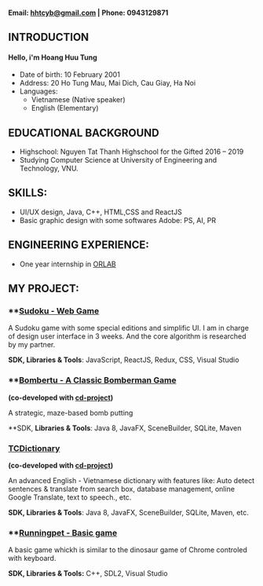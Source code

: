 
#### **Email**: hhtcyb@gmail.com | **Phone**: 0943129871

## **INTRODUCTION**
#### Hello, i'm Hoang Huu Tung
- Date of birth: 10 February 2001
- Address: 20 Ho Tung Mau, Mai Dich, Cau Giay, Ha Noi
- Languages:
  - Vietnamese (Native speaker)
  - English (Elementary)

## **EDUCATIONAL BACKGROUND**
- Highschool: Nguyen Tat Thanh Highschool for the Gifted
2016 – 2019
- Studying Computer Science at University of Engineering and Technology, VNU.

## **SKILLS:**
- UI/UX design, Java, C++, HTML,CSS and ReactJS
- Basic graphic design with some softwares Adobe: PS, AI, PR

## **ENGINEERING EXPERIENCE:**
- One year internship in [ORLAB](http://orlab.com.vn)

## **MY PROJECT:**
### **[Sudoku - Web Game](https://gitlab.com/hoatuno/sudorku)
A Sudoku game with some special editions and simplific UI. I am in charge of design user interface in 3 weeks. And the core algorithm is researched by my partner.

**SDK, Libraries & Tools**: JavaScript, ReactJS, Redux, CSS, Visual Studio
### **[Bombertu - A Classic Bomberman Game](https://github.com/cd-project/bomvertu)
**(co-developed with [cd-project](https://github.com/cd-project))**

A strategic, maze-based bomb putting

**SDK, **Libraries & Tools**: Java 8, JavaFX, SceneBuilder, SQLite, Maven
### [TCDictionary](https://github.com/hoatuno/TCDictionary)
**(co-developed with [cd-project](https://github.com/cd-project))**

An advanced English - Vietnamese dictionary with features like: Auto detect sentences & translate from search box, database management, online Google Translate, text to speech., etc.

**SDK, Libraries & Tools**: Java 8, JavaFX, SceneBuilder, SQLite, Maven, etc.

### **[Runningpet - Basic game](https://github.com/hoatuno/runningpet)
A basic game whickh is similar to the dinosaur game of Chrome controled with keyboard.

**SDK, Libraries & Tools:** C++, SDL2, Visual Studio

